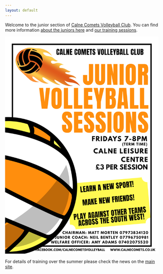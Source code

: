 ```yaml
---
layout: default
---
```


Welcome to the junior section of [Calne Comets Volleyball Club](http://www.calnecomets.co.uk/). You can find more information [about the juniors here](/about.html) and [our training sessions](/training.html).

![Come any try volleyball](/images/20190309_000130_0001.png "Come and try volleyball")

For details of training over the summer please check the news on the [main site](http://www.calnecomets.co.uk/).
